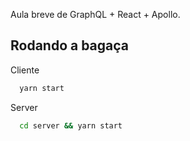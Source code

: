 Aula breve de GraphQL + React + Apollo.

## Rodando a bagaça

Cliente
```bash
  yarn start
```

Server
```bash
  cd server && yarn start
```